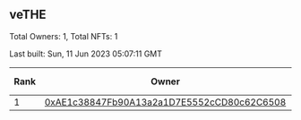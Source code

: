 ## veTHE

Total Owners: 1, Total NFTs: 1

Last built: Sun, 11 Jun 2023 05:07:11 GMT

| Rank | Owner | Voting Power | Influence | NFTs Id |
| --- | --- | --- | --- | --- |
  | 1 | [0xAE1c38847Fb90A13a2a1D7E5552cCD80c62C6508](https://debank.com/profile/0xAE1c38847Fb90A13a2a1D7E5552cCD80c62C6508?chain=bsc) | 2,239,324.799 | 4.37433% | 1 |